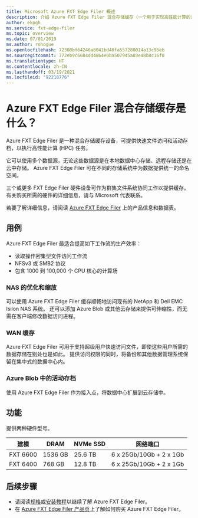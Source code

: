 ```yaml
---
title: Microsoft Azure FXT Edge Filer 概述
description: 介绍 Azure FXT Edge Filer 混合存储缓存（一个用于实现高性能计算的活动存档和文件访问加速器解决方案）
author: ekpgh
ms.service: fxt-edge-filer
ms.topic: overview
ms.date: 07/01/2019
ms.author: rohogue
ms.openlocfilehash: 72308bf64246a8041bd40fa557280014a13c95eb
ms.sourcegitcommit: 772eb9c6684dd4864e0ba507945a83e48b8c16f0
ms.translationtype: HT
ms.contentlocale: zh-CN
ms.lasthandoff: 03/19/2021
ms.locfileid: "92218776"
---
```

# <a name="what-is-azure-fxt-edge-filer-hybrid-storage-cache"></a>Azure FXT Edge Filer 混合存储缓存是什么？

Azure FXT Edge Filer 是一种混合存储缓存设备，可提供快速文件访问和活动存档，以执行高性能计算 (HPC) 任务。

它可以使用多个数据源，无论这些数据源是在本地数据中心存储、远程存储还是在云中存储。 Azure FXT Edge Filer 可在不同的存储系统中为数据提供统一的命名空间。

三个或更多 FXT Edge Filer 硬件设备可作为群集文件系统协同工作以提供缓存。 有关购买所需的硬件的详细信息，请与 Microsoft 代表联系。

若要了解详细信息，请阅读 [Azure FXT Edge Filer](https://azure.microsoft.com/services/fxt-edge-filer/) 上的产品信息和数据表。

## <a name="use-cases"></a>用例

Azure FXT Edge Filer 最适合提高如下工作流的生产效率：

* 读取操作密集型文件访问工作流
* NFSv3 或 SMB2 协议
* 包含 1000 到 100,000 个 CPU 核心的计算场

### <a name="nas-optimization-and-scaling"></a>NAS 的优化和缩放

可以使用 Azure FXT Edge Filer 缓存顺畅地访问现有的 NetApp 和 Dell EMC Isilon NAS 系统。 还可以添加 Azure Blob 或其他云存储来提供可伸缩性，而无需在客户端修改数据访问进程。

### <a name="wan-caching"></a>WAN 缓存

Azure FXT Edge Filer 可用于支持超级用户快速访问文件，即使这些用户所需的数据存储在别处也是如此。 提供访问权限的同时，将备份和其他数据管理系统保留在集中式的数据中心内。

### <a name="active-archive-in-azure-blob"></a>Azure Blob 中的活动存档

使用 Azure FXT Edge Filer 作为接入点，将数据中心扩展到云存储中。

## <a name="features"></a>功能

提供两种硬件型号。

| 建模 | DRAM | NVMe SSD | 网络端口 |
|-------|------|----------|---------------|
| FXT 6600 | 1536 GB | 25.6 TB | 6 x 25Gb/10Gb + 2 x 1Gb |
| FXT 6400 | 768 GB | 12.8 TB | 6 x 25Gb/10Gb + 2 x 1Gb |

## <a name="next-steps"></a>后续步骤

* 请阅读[规格](fxt-specs.md)或[安装教程](fxt-install.md)以继续了解 Azure FXT Edge Filer。
* 在 [Azure FXT Edge Filer 产品页](https://azure.microsoft.com/services/fxt-edge-filer/)上了解如何购买 Azure FXT Edge Filer。
